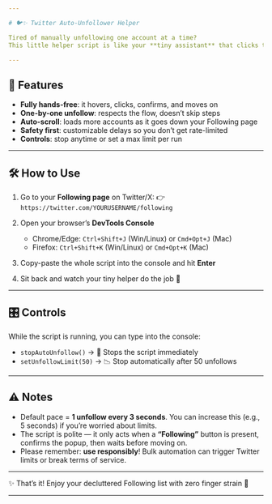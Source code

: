 ```yaml
---

# 🐦✨ Twitter Auto-Unfollower Helper

Tired of manually unfollowing one account at a time?
This little helper script is like your **tiny assistant** that clicks through the “Following → Unfollow → Confirm Unfollow” flow for you — one account at a time, nice and gentle 💕

---
```


## 🌸 Features

* **Fully hands-free**: it hovers, clicks, confirms, and moves on
* **One-by-one unfollow**: respects the flow, doesn’t skip steps
* **Auto-scroll**: loads more accounts as it goes down your Following page
* **Safety first**: customizable delays so you don’t get rate-limited
* **Controls**: stop anytime or set a max limit per run

---

## 🛠 How to Use

1. Go to your **Following page** on Twitter/X:
   👉 `https://twitter.com/YOURUSERNAME/following`

2. Open your browser’s **DevTools Console**

   * Chrome/Edge: `Ctrl+Shift+J` (Win/Linux) or `Cmd+Opt+J` (Mac)
   * Firefox: `Ctrl+Shift+K` (Win/Linux) or `Cmd+Opt+K` (Mac)

3. Copy-paste the whole script into the console and hit **Enter**

4. Sit back and watch your tiny helper do the job 🐣

---

## 🎛 Controls

While the script is running, you can type into the console:

* `stopAutoUnfollow()` → 🛑 Stops the script immediately
* `setUnfollowLimit(50)` → 📉 Stop automatically after 50 unfollows

---

## ⚠️ Notes

* Default pace = **1 unfollow every 3 seconds**. You can increase this (e.g., 5 seconds) if you’re worried about limits.
* The script is polite — it only acts when a **“Following”** button is present, confirms the popup, then waits before moving on.
* Please remember: **use responsibly**! Bulk automation can trigger Twitter limits or break terms of service.

---

✨ That’s it! Enjoy your decluttered Following list with zero finger strain 💖

---
